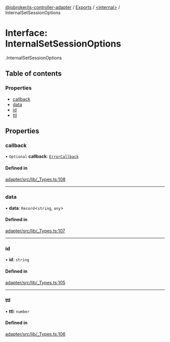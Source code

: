 [@iobroker/js-controller-adapter](../README.md) / [Exports](../modules.md) / [<internal\>](../modules/internal_.md) / InternalSetSessionOptions

# Interface: InternalSetSessionOptions

[<internal>](../modules/internal_.md).InternalSetSessionOptions

## Table of contents

### Properties

- [callback](internal_.InternalSetSessionOptions.md#callback)
- [data](internal_.InternalSetSessionOptions.md#data)
- [id](internal_.InternalSetSessionOptions.md#id)
- [ttl](internal_.InternalSetSessionOptions.md#ttl)

## Properties

### callback

• `Optional` **callback**: [`ErrorCallback`](../modules/internal_.md#errorcallback)

#### Defined in

[adapter/src/lib/_Types.ts:108](https://github.com/ioBroker/ioBroker.js-controller/blob/84c5cb7b/packages/adapter/src/lib/_Types.ts#L108)

___

### data

• **data**: `Record`<`string`, `any`\>

#### Defined in

[adapter/src/lib/_Types.ts:107](https://github.com/ioBroker/ioBroker.js-controller/blob/84c5cb7b/packages/adapter/src/lib/_Types.ts#L107)

___

### id

• **id**: `string`

#### Defined in

[adapter/src/lib/_Types.ts:105](https://github.com/ioBroker/ioBroker.js-controller/blob/84c5cb7b/packages/adapter/src/lib/_Types.ts#L105)

___

### ttl

• **ttl**: `number`

#### Defined in

[adapter/src/lib/_Types.ts:106](https://github.com/ioBroker/ioBroker.js-controller/blob/84c5cb7b/packages/adapter/src/lib/_Types.ts#L106)
